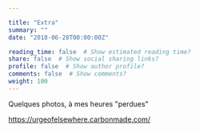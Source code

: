 ```yaml
---

title: "Extra"
summary: ""
date: "2018-06-28T00:00:00Z"

reading_time: false  # Show estimated reading time?
share: false  # Show social sharing links?
profile: false  # Show author profile?
comments: false  # Show comments?
weight: 100
---
```


Quelques photos, à mes heures "perdues" 

https://urgeofelsewhere.carbonmade.com/
